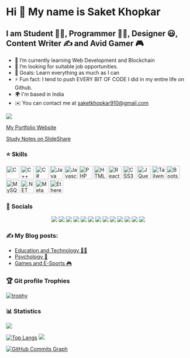 Hi 👋 My name is Saket Khopkar
==============================

I am Student 👨‍🎓, Programmer 👨‍💻, Designer 😃, Content Writer ✍ and Avid Gamer 🎮
-------------------------------------------------------------------

- 🌱 I’m currently learning Web Development and Blockchain
- 👯 I’m looking for suitable job opportunities. 
- 🥅 Goals: Learn everything as much as I can 
- ⚡ Fun fact: I tend to push EVERY BIT OF CODE I did in my entire life on Github.
- 🌍 I'm based in India 
- ✉️ You can contact me at [saketkhopkar910@gmail.com](mailto:saketkhopkar910@gmail.com)

![](https://komarev.com/ghpvc/?username=SAKET-SK)

<a href="https://saket-sk.github.io/" target="_blank">My Portfolio Website</a>

<a href="https://www.slideshare.net/SaketKhopkar">Study Notes on SlideShare</a>

### ⭐ Skills

<p align="left">
<a href="https://docs.microsoft.com/en-us/cpp/?view=msvc-170" target="_blank" rel="noreferrer"><img src="https://raw.githubusercontent.com/danielcranney/readme-generator/main/public/icons/skills/c-colored.svg" width="36" height="36" alt="C" /></a>
<a href="https://docs.microsoft.com/en-us/cpp/?view=msvc-170" target="_blank" rel="noreferrer"><img src="https://raw.githubusercontent.com/danielcranney/readme-generator/main/public/icons/skills/cplusplus-colored.svg" width="36" height="36" alt="C++" /></a>
<a href="https://docs.microsoft.com/en-us/dotnet/csharp/" target="_blank" rel="noreferrer"><img src="https://raw.githubusercontent.com/danielcranney/readme-generator/main/public/icons/skills/csharp-colored.svg" width="36" height="36" alt="C#" /></a>
<a href="https://www.oracle.com/java/" target="_blank" rel="noreferrer"><img src="https://raw.githubusercontent.com/danielcranney/readme-generator/main/public/icons/skills/java-colored.svg" width="36" height="36" alt="Java" /></a>
<a href="https://developer.mozilla.org/en-US/docs/Web/JavaScript" target="_blank" rel="noreferrer"><img src="https://raw.githubusercontent.com/danielcranney/readme-generator/main/public/icons/skills/javascript-colored.svg" width="36" height="36" alt="Javascript" /></a>
<a href="https://www.php.net/" target="_blank" rel="noreferrer"><img src="https://raw.githubusercontent.com/danielcranney/readme-generator/main/public/icons/skills/php-colored.svg" width="36" height="36" alt="PHP" /></a>
<a href="https://developer.mozilla.org/en-US/docs/Glossary/HTML5" target="_blank" rel="noreferrer"><img src="https://raw.githubusercontent.com/danielcranney/readme-generator/main/public/icons/skills/html5-colored.svg" width="36" height="36" alt="HTML5" /></a>
<a href="https://reactjs.org/" target="_blank" rel="noreferrer"><img src="https://raw.githubusercontent.com/danielcranney/readme-generator/main/public/icons/skills/react-colored.svg" width="36" height="36" alt="React" /></a>
<a href="https://www.w3.org/TR/CSS/#css" target="_blank" rel="noreferrer"><img src="https://raw.githubusercontent.com/danielcranney/readme-generator/main/public/icons/skills/css3-colored.svg" width="36" height="36" alt="CSS3" /></a>
<a href="https://jquery.com/" target="_blank" rel="noreferrer"><img src="https://raw.githubusercontent.com/danielcranney/readme-generator/main/public/icons/skills/jquery-colored.svg" width="36" height="36" alt="JQuery" /></a>
<a href="https://tailwindcss.com/" target="_blank" rel="noreferrer"><img src="https://raw.githubusercontent.com/danielcranney/readme-generator/main/public/icons/skills/tailwindcss-colored.svg" width="36" height="36" alt="TailwindCSS" /></a>
<a href="https://getbootstrap.com/" target="_blank" rel="noreferrer"><img src="https://raw.githubusercontent.com/danielcranney/readme-generator/main/public/icons/skills/bootstrap-colored.svg" width="36" height="36" alt="Bootstrap" /></a>
<a href="https://www.mysql.com/" target="_blank" rel="noreferrer"><img src="https://raw.githubusercontent.com/danielcranney/readme-generator/main/public/icons/skills/mysql-colored.svg" width="36" height="36" alt="MySQL" /></a>
<a href="https://dotnet.microsoft.com/en-us/" target="_blank" rel="noreferrer"><img src="https://raw.githubusercontent.com/danielcranney/readme-generator/main/public/icons/skills/dot-net-colored.svg" width="36" height="36" alt=".NET" /></a>
<a href="https://metamask.io/" target="_blank" rel="noreferrer"><img src="https://raw.githubusercontent.com/danielcranney/readme-generator/main/public/icons/skills/metamask-colored.svg" width="36" height="36" alt="MetaMask" /></a>
<a href="https://ethereum.org/en/" target="_blank" rel="noreferrer"><img src="https://raw.githubusercontent.com/danielcranney/readme-generator/main/public/icons/skills/ethereum-colored.svg" width="36" height="36" alt="Ethereum" /></a>
</p>

### 🤙 Socials

<p align="center">  
<a href="http://www.instagram.com/saket_910"><img src = "https://img.shields.io/badge/Instagram-%23E4405F.svg?style=for-the-badge&logo=Instagram&logoColor=white"></a>
<a href="https://www.linkedin.com/in/saket-khopkar-336684198/" target="_blank" rel="noreferrer"><img src="https://img.shields.io/badge/linkedin-%230077B5.svg?style=for-the-badge&logo=linkedin&logoColor=white"></a> 
<a href="https://www.twitter.com/saketkhopkar478"><img src = "https://img.shields.io/badge/Twitter-%231DA1F2.svg?style=for-the-badge&logo=Twitter&logoColor=white"></a>
<a href="https://www.github.com/SAKET-SK"><img src="https://img.shields.io/badge/github-%23121011.svg?style=for-the-badge&logo=github&logoColor=white"></a>
<a href="https://auth.geeksforgeeks.org/user/saketkhopkar910/"><img src="https://img.shields.io/badge/GeeksforGeeks-gray?style=for-the-badge&logo=geeksforgeeks&logoColor=35914c"></a>
<a href="https://open.spotify.com/user/31ntw5qmcomtfbjqqsowignhc5pq"><img src = "https://img.shields.io/badge/Spotify-1ED760?style=for-the-badge&logo=spotify&logoColor=white"></a>
<a href="https://www.quora.com/profile/Saket-Khopkar-2"><img src="https://img.shields.io/badge/Quora-%23B92B27.svg?&style=for-the-badge&logo=Quora&logoColor=white"></a>
<a href="https://www.hackerrank.com/saketkhopkar478"><img src="https://img.shields.io/badge/-Hackerrank-2EC866?style=for-the-badge&logo=HackerRank&logoColor=white"></a>
<a href="https://hashnode.com/@SSK910"><img src="https://img.shields.io/badge/Hashnode-2962FF?style=for-the-badge&logo=hashnode&logoColor=white"></a>
<a href="https://www.sololearn.com/profile/15461298"><img src="https://img.shields.io/badge/-Sololearn-3a464b?style=for-the-badge&logo=Sololearn&logoColor=white"></a>
<a href="https://www.hackerearth.com/@saketkhopkar910"><img src="https://img.shields.io/badge/HackerEarth-%232C3454.svg?style=for-the-badge&logo=HackerEarth&logoColor=Blue"></a>
<a href="https://www.upwork.com/freelancers/~019eb7c321f650c4f5?s=1110580750812958720"><img src="https://img.shields.io/badge/UpWork-6FDA44?style=for-the-badge&logo=Upwork&logoColor=white"></a>
<a href="https://steamcommunity.com/profiles/76561198993940201/"><img src="https://img.shields.io/badge/Steam-000000?style=for-the-badge&logo=steam&logoColor=white"></a></p>

### ✍️ My Blog posts:
<!-- BLOG-POST-LIST:START -->
- [Education and Technology 👨‍🎓](https://saketrobotics910.blogspot.com/)
- [Psychology 🧠](https://saketkhopkar567.blogspot.com/)
- [Games and E-Sports 🎮](https://www.blogger.com/blog/posts/3483557126945962362)
<!-- BLOG-POST-LIST:END -->

### :trophy: Git profile Trophies

[![trophy](https://github-profile-trophy.vercel.app/?username=SAKET-SK&theme=radical)](https://github.com/SAKET-SK/github-profile-trophy)

### 📊 Statistics

<p align="left">
  <img src="https://github-profile-summary-cards.vercel.app/api/cards/profile-details?username=SAKET-SK&theme=radical"/>
</p>


[![Top Langs](https://github-readme-stats.vercel.app/api/top-langs/?username=SAKET-SK&theme=radical)](https://github-readme-stats.vercel.app/api/top-langs/?username=SAKET-SK)
<a href="http://www.github.com/SAKET-SK"><img src="https://github-readme-streak-stats.herokuapp.com/?user=SAKET-SK&stroke=ffffff&background=1c1917&ring=0891b2&fire=0891b2&currStreakNum=ffffff&currStreakLabel=0891b2&sideNums=ffffff&sideLabels=ffffff&dates=ffffff&hide_border=true" /></a>

<a href="http://www.github.com/SAKET-SK"><img src="https://activity-graph.herokuapp.com/graph?username=SAKET-SK&bg_color=1c1917&color=ffffff&line=0891b2&point=ffffff&area_color=1c1917&area=true&hide_border=true&custom_title=GitHub%20Commits%20Graph" alt="GitHub Commits Graph" /></a>



